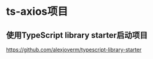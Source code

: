 # ts-axios项目

## 使用TypeScript library starter启动项目
https://github.com/alexjoverm/typescript-library-starter